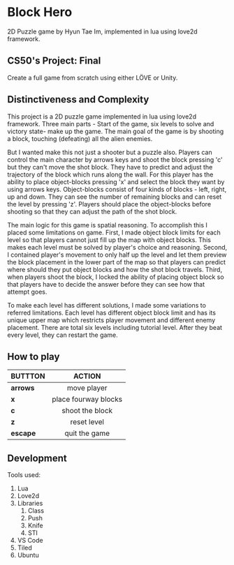 # Block Hero
2D Puzzle game by Hyun Tae Im, implemented in lua using love2d framework.

## CS50's Project: Final
Create a full game from scratch using either LÖVE or Unity.

## Distinctiveness and Complexity
This project is a 2D puzzle game implemented in lua using love2d framework. Three main parts - Start of the game, six levels to solve and victory state- make up the game.  The main goal of the game is by shooting a block, touching (defeating) all the alien enemies. 

But I wanted make this not just a shooter but a puzzle also. Players can control the main character by arrows keys and shoot the block pressing 'c' but they can't move the shot block. They have to predict and adjust the trajectory of the block which runs along the wall. For this player has the ability to place object-blocks pressing 'x' and select the block they want by using arrows keys. Object-blocks consist of four kinds of blocks - left, right, up and down. They can see the number of remaining blocks and can reset the level by pressing 'z'. Players should place the object-blocks before shooting so that they can adjust the path of the shot block.

The main logic for this game is spatial reasoning. To accomplish this I placed some limitations on game. First, I made object block limits for each level so that players cannot just fill up the map with object blocks. This makes each level must be solved by player's choice and reasoning. Second, I contained player's movement to only half up the level and let them preview the block placement in the lower part of the map so that players can predict where should they put object blocks and how the shot block travels. Third, when players shoot the block, I locked the ability of placing object block so that players have to decide the answer before they can see how that attempt goes. 

To make each level has different solutions, I made some variations to referred limitations. Each level has different object block limit and has its unique upper map which restricts player movement and different  enemy placement. There are total six levels including tutorial level. After they beat every level, they can restart the game.

## How to play
BUTTTON | ACTION
--- | :---:
**arrows** | move player
**x** | place fourway blocks
**c** | shoot the block 
**z** | reset level
**escape** | quit the game

## Development
Tools used:
1. Lua
2. Love2d
3. Libraries
    1. Class
    2. Push
    3. Knife
    4. STI
4. VS Code
5. Tiled
6. Ubuntu
